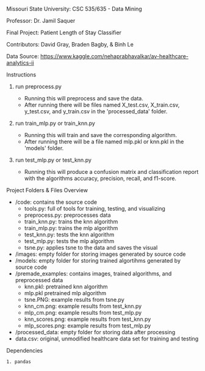 
Missouri State University: CSC 535/635 - Data Mining

Professor: Dr. Jamil Saquer

Final Project: Patient Length of Stay Classifier

Contributors: David Gray, Braden Bagby, & Binh Le

Data Source: https://www.kaggle.com/nehaprabhavalkar/av-healthcare-analytics-ii


Instructions

1. run preprocess.py

	- Running this will preprocess and save the data.
	- After running there will be files named X_test.csv, X_train.csv, y_test.csv,
	  and y_train.csv in the 'processed_data' folder.

2. run train_mlp.py or train_knn.py

	- Running this will train and save the corresponding algorithm.
	- After running there will be a file named mlp.pkl or knn.pkl in the 'models'
	  folder.

3. run test_mlp.py or test_knn.py

	- Running this will produce a confusion matrix and classification report with
	  the algorithms accuracy, precision, recall, and f1-score.


Project Folders & Files Overview

- /code: contains the source code
	- tools.py: full of tools for training, testing, and visualizing
	- preprocess.py: preprocesses data
	- train_knn.py: trains the knn algorithm
	- train_mlp.py: trains the mlp algorithm
	- test_knn.py: tests the knn algorithm
	- test_mlp.py: tests the mlp algorithm
	- tsne.py: applies tsne to the data and saves the visual 
- /images: empty folder for storing images generated by source code
- /models: empty folder for storing trained algortihms generated by source code
- /premade_examples: contains images, trained algorithms, and preprocessed data
	- knn.pkl: pretrained knn algorithm
	- mlp.pkl pretrained mlp algorithm
	- tsne.PNG: example results from tsne.py
	- knn_cm.png: example results from test_knn.py
	- mlp_cm.png: example results from test_mlp.py
	- knn_scores.png: example results from test_knn.py
	- mlp_scores.png: example results from test_mlp.py
- /processed_data: empty folder for storing data after processing
- data.csv: original, unmodified healthcare data set for training and testing


Dependencies

	1. pandas









